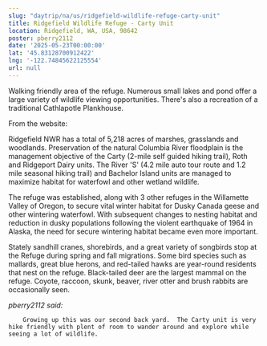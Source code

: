 ```yaml
---
slug: "daytrip/na/us/ridgefield-wildlife-refuge-carty-unit"
title: Ridgefield Wildlife Refuge - Carty Unit
location: Ridgefield, WA, USA, 98642
poster: pberry2112
date: '2025-05-23T00:00:00'
lat: '45.83128700912422'
lng: '-122.74845622125554'
url: null
---
```


Walking friendly area of the refuge.  Numerous small lakes and pond offer a large variety of wildlife viewing opportunities.  There's also a recreation of a traditional Cathlapotle Plankhouse.

From the website:

Ridgefield NWR has a total of 5,218 acres of marshes, grasslands and woodlands. Preservation of the natural Columbia River floodplain is the management objective of the Carty (2-mile self guided hiking trail), Roth and Ridgeport Dairy units. The River 'S' (4.2 mile auto tour route and 1.2 mile seasonal hiking trail) and Bachelor Island units are managed to maximize habitat for waterfowl and other wetland wildlife. 

The refuge was established, along with 3 other refuges in the Willamette Valley of Oregon, to secure vital winter habitat for Dusky Canada geese and other wintering waterfowl. With subsequent changes to nesting habitat and reduction in dusky populations following the violent earthquake of 1964 in Alaska, the need for secure wintering habitat became even more important.

Stately sandhill cranes, shorebirds, and a great variety of songbirds stop at the Refuge during spring and fall migrations. Some bird species such as mallards, great blue herons, and red-tailed hawks are year-round residents that nest on the refuge. Black-tailed deer are the largest mammal on the refuge. Coyote, raccoon, skunk, beaver, river otter and brush rabbits are occasionally seen. 

<em>pberry2112 said:</em>

        Growing up this was our second back yard.  The Carty unit is very hike friendly with plent of room to wander around and explore while seeing a lot of wildlife.
